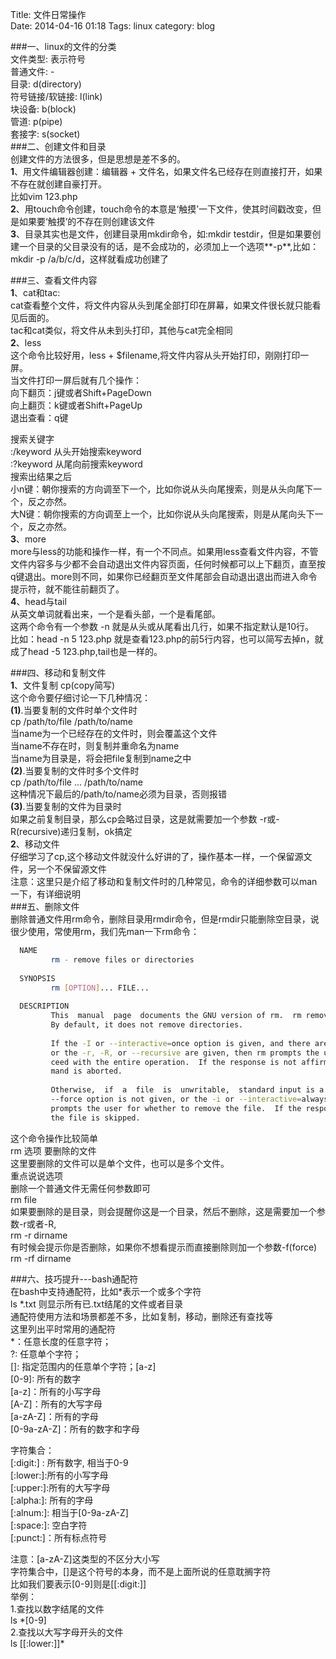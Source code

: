 Title: 文件日常操作  
Date: 2014-04-16 01:18
Tags: linux 
category: blog

###一、linux的文件的分类  
文件类型:  表示符号  
普通文件:              -  
目录:                  d(directory)  
符号链接/软链接:       l(link)  
块设备:                b(block)  
管道:                  p(pipe)  
套接字:                s(socket)  
###二、创建文件和目录  
创建文件的方法很多，但是思想是差不多的。  
**1**、用文件编辑器创建：编辑器 + 文件名，如果文件名已经存在则直接打开，如果不存在就创建自豪打开。  
比如vim 123.php  
**2**、用touch命令创建，touch命令的本意是‘触摸’一下文件，使其时间戳改变，但是如果要‘触摸’的不存在则创建该文件  
**3**、目录其实也是文件，创建目录用mkdir命令，如:mkdir testdir，但是如果要创建一个目录的父目录没有的话，是不会成功的，必须加上一个选项**-p**,比如：mkdir -p /a/b/c/d，这样就看成功创建了
<!--more-->
###三、查看文件内容  
**1**、cat和tac:  
cat查看整个文件，将文件内容从头到尾全部打印在屏幕，如果文件很长就只能看见后面的。  
tac和cat类似，将文件从未到头打印，其他与cat完全相同  
**2**、less  
这个命令比较好用，less + $filename,将文件内容从头开始打印，刚刚打印一屏。  
当文件打印一屏后就有几个操作：  
向下翻页：j键或者Shift+PageDown  
向上翻页：k键或者Shift+PageUp  
退出查看：q键  
  
搜索关键字  
   :/keyword 从头开始搜索keyword  
   :?keyword 从尾向前搜索keyword  
   搜索出结果之后  
   小n键：朝你搜索的方向调至下一个，比如你说从头向尾搜索，则是从头向尾下一个，反之亦然。  
   大N键：朝你搜索的方向调至上一个，比如你说从头向尾搜索，则是从尾向头下一个，反之亦然。  
**3**、more  
 more与less的功能和操作一样，有一个不同点。如果用less查看文件内容，不管文件内容多与少都不会自动退出文件内容页面，任何时候都可以上下翻页，直至按q键退出。more则不同，如果你已经翻页至文件尾部会自动退出退出而进入命令提示符，就不能往前翻页了。  
**4**、head与tail  
  从英文单词就看出来，一个是看头部，一个是看尾部。  
  这两个命令有一个参数 -n 就是从头或从尾看出几行，如果不指定默认是10行。  
  比如：head -n 5 123.php 就是查看123.php的前5行内容，也可以简写去掉n，就成了head -5 123.php,tail也是一样的。  
  
###四、移动和复制文件  
**1**、文件复制 cp(copy简写)  
这个命令要仔细讨论一下几种情况：  
 **(1)**.当要复制的文件时单个文件时  
   cp /path/to/file /path/to/name  
   当name为一个已经存在的文件时，则会覆盖这个文件  
   当name不存在时，则复制并重命名为name  
   当name为目录是，将会把file复制到name之中  
 **(2)**.当要复制的文件时多个文件时  
   cp /path/to/file ... /path/to/name  
   这种情况下最后的/path/to/name必须为目录，否则报错  
 **(3)**.当要复制的文件为目录时  
   如果之前复制目录，那么cp会略过目录，这是就需要加一个参数 -r或-R(recursive)递归复制，ok搞定  
**2**、移动文件  
  仔细学习了cp,这个移动文件就没什么好讲的了，操作基本一样，一个保留源文件，另一个不保留源文件  
  注意：这里只是介绍了移动和复制文件时的几种常见，命令的详细参数可以man一下，有详细说明  
###五、删除文件  
删除普通文件用rm命令，删除目录用rmdir命令，但是rmdir只能删除空目录，说很少使用，常使用rm，我们先man一下rm命令：  
```bash
  NAME  
         rm - remove files or directories  
  
  SYNOPSIS  
         rm [OPTION]... FILE...  
  
  DESCRIPTION  
         This  manual  page  documents the GNU version of rm.  rm removes each specified file.  
         By default, it does not remove directories.  
  
         If the -I or --interactive=once option is given, and there are more than three  files  
         or the -r, -R, or --recursive are given, then rm prompts the user for whether to pro-  
         ceed with the entire operation.  If the response is not affirmative, the entire  com-  
         mand is aborted.  
  
         Otherwise,  if  a  file  is  unwritable,  standard input is a terminal, and the -f or  
         --force option is not given, or the -i or --interactive=always option  is  given,  rm  
         prompts the user for whether to remove the file.  If the response is not affirmative,  
         the file is skipped.  
```
这个命令操作比较简单  
rm 选项 要删除的文件  
这里要删除的文件可以是单个文件，也可以是多个文件。  
重点说说选项  
删除一个普通文件无需任何参数即可  
rm file  
如果要删除的是目录，则会提醒你这是一个目录，然后不删除，这是需要加一个参数-r或者-R,  
rm -r dirname  
有时候会提示你是否删除，如果你不想看提示而直接删除则加一个参数-f(force)  
rm -rf dirname  
  
###六、技巧提升---bash通配符  
在bash中支持通配符，比如\*表示一个或多个字符  
ls \*.txt 则显示所有已.txt结尾的文件或者目录  
通配符使用方法和场景都差不多，比如复制，移动，删除还有查找等  
这里列出平时常用的通配符  
\*：任意长度的任意字符；  
?: 任意单个字符；  
\[]: 指定范围内的任意单个字符；[a-z]  
\[0-9]: 所有的数字  
 [a-z]：所有的小写字母  
 [A-Z]：所有的大写字母  
 [a-zA-Z]：所有的字母  
 [0-9a-zA-Z]：所有的数字和字母  
  
字符集合：  
 \[:digit:] : 所有数字, 相当于0-9  
 \[:lower:]:所有的小写字母  
 \[:upper:]:所有的大写字母  
 \[:alpha:]: 所有的字母  
 \[:alnum:]: 相当于[0-9a-zA-Z]  
 \[:space:]: 空白字符  
 \[:punct:]：所有标点符号  
  
注意：[a-zA-Z]这类型的不区分大小写  
 字符集合中，[]是这个符号的本身，而不是上面所说的任意耽搁字符  
 比如我们要表示[0-9]则是[[:digit:]]  
举例：  
1.查找以数字结尾的文件  
ls \*[0-9]  
2.查找以大写字母开头的文件  
ls [[:lower:]]\*  
